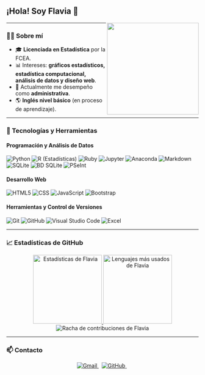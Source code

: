 <h2>¡Hola! Soy Flavia 👋</h2>

<img align="right" src="https://i.giphy.com/media/H1f1T0tKK4jEfNt6MG/giphy.gif" width="240" height="240">

---

### 👩‍💻 Sobre mí

- 🎓 **Licenciada en Estadística** por la FCEA.
- 📊 Intereses: **gráficos estadísticos, estadística computacional, análisis de datos y diseño web**.
- 💼 Actualmente me desempeño como **administrativa**.
- 🌎 **Inglés nivel básico** (en proceso de aprendizaje).

---

### 🚀 Tecnologías y Herramientas

#### Programación y Análisis de Datos
![Python](https://img.shields.io/badge/-Python-333333?style=flat&logo=python)
![R (Estadísticas)](https://img.shields.io/badge/-R-333333?style=flat&logo=R&logoColor=276DC3)
![Ruby](https://img.shields.io/badge/-Ruby-333333?style=flat&logo=ruby&logoColor=CC342D)
![Jupyter](https://img.shields.io/badge/-Jupyter-333333?style=flat&logo=jupyter)
![Anaconda](https://img.shields.io/badge/-Anaconda-333333?style=flat&logo=anaconda)
![Markdown](https://img.shields.io/badge/-Markdown-333333?style=flat&logo=markdown)
![SQLite](https://img.shields.io/badge/-SQLite-333333?style=flat&logo=sqlite&logoColor=003B57)
![BD SQLite](https://img.shields.io/badge/-BD%20SQLite-333333?style=flat&logo=sqlite&logoColor=003B57)
![PSeInt](https://img.shields.io/badge/-PSeInt-333333?style=flat)

#### Desarrollo Web
![HTML5](https://img.shields.io/badge/-HTML5-333333?style=flat&logo=HTML5)
![CSS](https://img.shields.io/badge/-CSS-333333?style=flat&logo=CSS3&logoColor=1572B6)
![JavaScript](https://img.shields.io/badge/-JavaScript-333333?style=flat&logo=javascript)
![Bootstrap](https://img.shields.io/badge/-Bootstrap-333333?style=flat&logo=bootstrap&logoColor=563D7C)

#### Herramientas y Control de Versiones
![Git](https://img.shields.io/badge/-Git-333333?style=flat&logo=git)
![GitHub](https://img.shields.io/badge/-GitHub-333333?style=flat&logo=github)
![Visual Studio Code](https://img.shields.io/badge/-Visual%20Studio%20Code-333333?style=flat&logo=visual-studio-code&logoColor=007ACC)
![Excel](https://img.shields.io/badge/-Excel-333333?style=flat&logo=Excel)
<br>

---

### 📈 Estadísticas de GitHub

<div align="center">

<a href="https://github.com/flaviab13">
  <img height="180em" src="https://github-readme-stats.vercel.app/api?username=flaviab13&show_icons=true&theme=midnight-purple&hide_border=true&count_private=true&locale=es" alt="Estadísticas de Flavia"/>
  <img height="180em" src="https://github-readme-stats.vercel.app/api/top-langs/?username=flaviab13&layout=compact&theme=midnight-purple&hide_border=true&locale=es" alt="Lenguajes más usados de Flavia"/>
</a>

<img src="https://streak-stats.demolab.com/?user=flaviab13&theme=midnight-purple&hide_border=true&locale=es" alt="Racha de contribuciones de Flavia" />

</div>

---

### 📫 Contacto

<div align="center">

<a href="mailto:flaviam1301@gmail.com" target="_blank">
  <img alt="Gmail" src="https://img.shields.io/badge/-Gmail-red?style=flat&logo=Gmail&logoColor=white"/>
</a>
&nbsp;
<a href="https://github.com/flaviab13" target="_blank">
  <img alt="GitHub" src="https://img.shields.io/badge/GitHub-333333?style=flat&logo=github&logoColor=white"/>
</a>
&nbsp;
    
<!-- Agrega tu portafolio cuando esté listo 
 el portafolio, agrega aquí:
<a href="https://www.linkedin.com/in/tu_usuario/" target="_blank">
  <img alt="LinkedIn" src="https://img.shields.io/badge/LinkedIn-0077B5?style=for-the-badge&logo=linkedin&logoColor=white"/>
</a> -->

</div>


<!--
**Flaviab13/Flaviab13** es un repositorio ✨ especial ✨ porque su `README.md` se muestra en tu perfil de GitHub.

Here are some ideas to get you started:

- 🔭 I’m currently working on ...
- 🌱 I’m currently learning ...
- 👯 I’m looking to collaborate on ...
- 🤔 I’m looking for help with ...
- 💬 Ask me about ...
- 📫 How to reach me: ...
- 😄 Pronouns: ...
- ⚡ Fun fact: ...
-->
